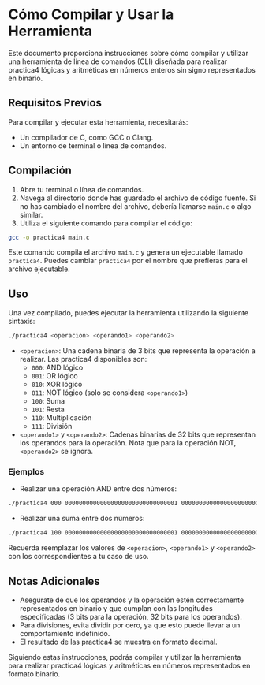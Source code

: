 # Cómo Compilar y Usar la Herramienta

Este documento proporciona instrucciones sobre cómo compilar y utilizar una herramienta de línea de comandos (CLI) diseñada para realizar practica4 lógicas y aritméticas en números enteros sin signo representados en binario.

## Requisitos Previos

Para compilar y ejecutar esta herramienta, necesitarás:

- Un compilador de C, como GCC o Clang.
- Un entorno de terminal o línea de comandos.

## Compilación

1. Abre tu terminal o línea de comandos.
2. Navega al directorio donde has guardado el archivo de código fuente. Si no has cambiado el nombre del archivo, debería llamarse `main.c` o algo similar.
3. Utiliza el siguiente comando para compilar el código:

```bash
gcc -o practica4 main.c
```

Este comando compila el archivo `main.c` y genera un ejecutable llamado `practica4`. Puedes cambiar `practica4` por el nombre que prefieras para el archivo ejecutable.

## Uso

Una vez compilado, puedes ejecutar la herramienta utilizando la siguiente sintaxis:

```bash
./practica4 <operacion> <operando1> <operando2>
```

- `<operacion>`: Una cadena binaria de 3 bits que representa la operación a realizar. Las practica4 disponibles son:
  - `000`: AND lógico
  - `001`: OR lógico
  - `010`: XOR lógico
  - `011`: NOT lógico (solo se considera `<operando1>`)
  - `100`: Suma
  - `101`: Resta
  - `110`: Multiplicación
  - `111`: División
- `<operando1>` y `<operando2>`: Cadenas binarias de 32 bits que representan los operandos para la operación. Nota que para la operación NOT, `<operando2>` se ignora.

### Ejemplos

- Realizar una operación AND entre dos números:

```bash
./practica4 000 00000000000000000000000000000001 00000000000000000000000000000001
```

- Realizar una suma entre dos números:

```bash
./practica4 100 00000000000000000000000000000001 00000000000000000000000000000001
```

Recuerda reemplazar los valores de `<operacion>`, `<operando1>` y `<operando2>` con los correspondientes a tu caso de uso.

## Notas Adicionales

- Asegúrate de que los operandos y la operación estén correctamente representados en binario y que cumplan con las longitudes especificadas (3 bits para la operación, 32 bits para los operandos).
- Para divisiones, evita dividir por cero, ya que esto puede llevar a un comportamiento indefinido.
- El resultado de las practica4 se muestra en formato decimal.

Siguiendo estas instrucciones, podrás compilar y utilizar la herramienta para realizar practica4 lógicas y aritméticas en números representados en formato binario.

